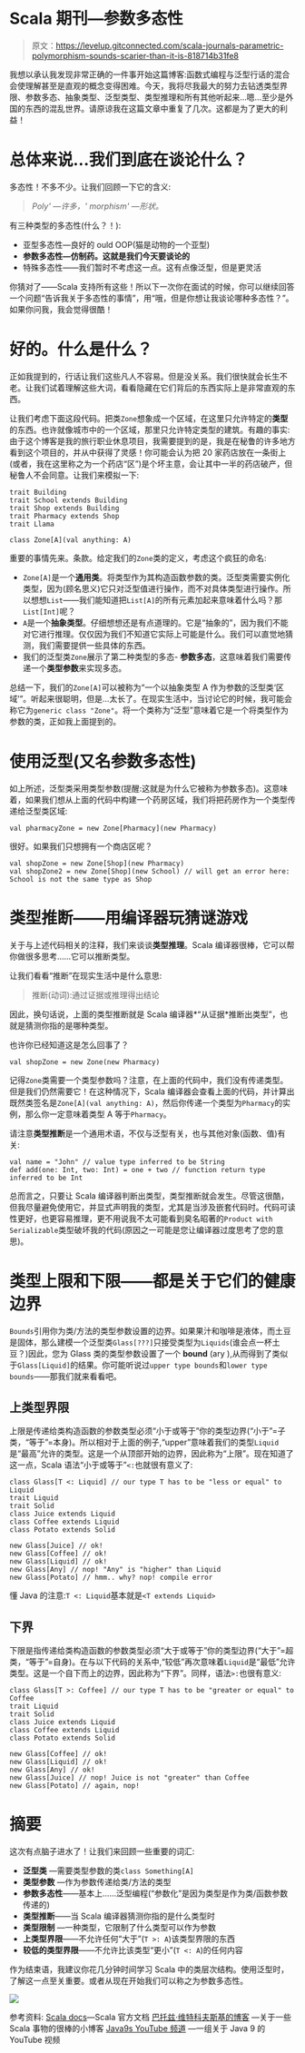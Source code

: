 # Scala 期刊—参数多态性

> 原文：<https://levelup.gitconnected.com/scala-journals-parametric-polymorphism-sounds-scarier-than-it-is-818714b31fe8>

我想以承认我发现非常正确的一件事开始这篇博客:函数式编程与泛型行话的混合会使理解甚至是直观的概念变得困难。今天，我将尽我最大的努力去钻透类型界限、参数多态、抽象类型、泛型类型、类型推理和所有其他听起来…嗯…至少是外国的东西的混乱世界。请原谅我在这篇文章中重复了几次。这都是为了更大的利益！

# 总体来说…我们到底在谈论什么？

多态性！不多不少。让我们回顾一下它的含义:

> *Poly' —许多，' morphism' —形状。*

有三种类型的多态性(什么？！):

*   亚型多态性—良好的 ould OOP(猫是动物的一个亚型)
*   **参数多态性—仿制药。这就是我们今天要谈论的**
*   特殊多态性——我们暂时不考虑这一点。这有点像泛型，但是更灵活

你猜对了——Scala 支持所有这些！所以下一次你在面试的时候，你可以继续回答一个问题“告诉我关于多态性的事情”，用“哦，但是你想让我谈论哪种多态性？”。如果你问我，我会觉得很酷！

# 好的。什么是什么？

正如我提到的，行话让我们这些凡人不容易。但是没关系。我们很快就会长生不老。让我们试着理解这些大词，看看隐藏在它们背后的东西实际上是非常直观的东西。

让我们考虑下面这段代码。把类`Zone`想象成一个区域，在这里只允许特定的**类型**的东西。也许就像城市中的一个区域，那里只允许特定类型的建筑。有趣的事实:由于这个博客是我的旅行职业休息项目，我需要提到的是，我是在秘鲁的许多地方看到这个项目的，并从中获得了灵感！你可能会认为把 20 家药店放在一条街上(或者，我在这里称之为一个药店“区”)是个坏主意，会让其中一半的药店破产，但秘鲁人不会同意。让我们来模拟一下:

```
trait Building
trait School extends Building
trait Shop extends Building
trait Pharmacy extends Shop
trait Llama

class Zone[A](val anything: A)
```

重要的事情先来。条款。给定我们的`Zone`类的定义，考虑这个疯狂的命名:

*   `Zone[A]`是一个**通用类**。将类型作为其构造函数参数的类。泛型类需要实例化类型，因为(顾名思义)它只对泛型值进行操作，而不对具体类型进行操作。所以想想`List`——我们能知道把`List[A]`的所有元素加起来意味着什么吗？那`List[Int]`呢？
*   `A`是一个**抽象类型**。仔细想想还是有点道理的。它是“抽象的”，因为我们不能对它进行推理。仅仅因为我们不知道它实际上可能是什么。我们可以直觉地猜测，我们需要提供一些具体的东西。
*   我们的泛型类`Zone`展示了第二种类型的多态- **参数多态**，这意味着我们需要传递一个**类型参数**来实现多态。

总结一下，我们的`Zone[A]`可以被称为“一个以抽象类型 A 作为参数的泛型类‘区域’”。听起来很聪明，但是…太长了。在现实生活中，当讨论它的时候，我可能会称它为`generic class "Zone"`。将一个类称为“泛型”意味着它是一个将类型作为参数的类，正如我上面提到的。

# 使用泛型(又名参数多态性)

如上所述，泛型类采用类型参数(提醒:这就是为什么它被称为参数多态)。这意味着，如果我们想从上面的代码中构建一个药房区域，我们将把药房作为一个类型传递给泛型类区域:

```
val pharmacyZone = new Zone[Pharmacy](new Pharmacy)
```

很好。如果我们只想拥有一个商店区呢？

```
val shopZone = new Zone[Shop](new Pharmacy) 
val shopZone2 = new Zone[Shop](new School) // will get an error here: School is not the same type as Shop
```

# 类型推断——用编译器玩猜谜游戏

关于与上述代码相关的注释，我们来谈谈**类型推理**。Scala 编译器很棒，它可以帮你做很多思考……它可以推断类型。

让我们看看“推断”在现实生活中是什么意思:

> 推断(动词):通过证据或推理得出结论

因此，换句话说，上面的类型推断就是 Scala 编译器*“从证据*推断出类型”，也就是猜测你指的是哪种类型。

也许你已经知道这是怎么回事了？

```
val shopZone = new Zone(new Pharmacy)
```

记得`Zone`类需要一个类型参数吗？注意，在上面的代码中，我们没有传递类型。但是我们仍然需要它！在这种情况下，Scala 编译器会查看上面的代码，并计算出既然类签名是`Zone[A](val anything: A)`，然后你传递一个类型为`Pharmacy`的实例，那么你一定意味着类型 A 等于`Pharmacy`。

请注意**类型推断**是一个通用术语，不仅与泛型有关，也与其他对象(函数、值)有关:

```
val name = "John" // value type inferred to be String
def add(one: Int, two: Int) = one + two // function return type inferred to be Int
```

总而言之，只要让 Scala 编译器判断出类型，类型推断就会发生。尽管这很酷，但我尽量避免使用它，并显式声明我的类型，尤其是当涉及嵌套代码时。代码可读性更好，也更容易推理，更不用说我不太可能看到臭名昭著的`Product with Serializable`类型破坏我的代码(原因之一可能是您让编译器过度思考了您的意思)。

# 类型上限和下限——都是关于它们的健康边界

`Bounds`引用你为类/方法的类型参数设置的边界。如果果汁和咖啡是液体，而土豆是固体，那么建模一个泛型类`Glass[???]`只接受类型为`Liquids`(谁会点一杯土豆？)因此，您为 Glass 类的类型参数设置了一个 **bound** (ary ),从而得到了类似于`Glass[Liquid]`的结果。你可能听说过`upper type bounds`和`lower type bounds`——那我们就来看看吧。

## 上类型界限

上限是传递给类构造函数的参数类型必须“小于或等于”你的类型边界(“小于”=子类，“等于”=本身)。所以相对于上面的例子,“upper”意味着我们的类型`Liquid`是“最高”允许的类型。这是一个从顶部开始的边界，因此称为“上限”。现在知道了这一点，Scala 语法“小于或等于”`<:`也就很有意义了:

```
class Glass[T <: Liquid] // our type T has to be "less or equal" to Liquid
trait Liquid
trait Solid
class Juice extends Liquid
class Coffee extends Liquid
class Potato extends Solid

new Glass[Juice] // ok!
new Glass[Coffee] // ok!
new Glass[Liquid] // ok!
new Glass[Any] // nop! "Any" is "higher" than Liquid 
new Glass[Potato] // hmm.. why? nop! compile error
```

懂 Java 的注意:`T <: Liquid`基本就是`<T extends Liquid>`

## 下界

下限是指传递给类构造函数的参数类型必须“大于或等于”你的类型边界(“大于”=超类，“等于”=自身)。在与以下代码的关系中,“较低”再次意味着`Liquid`是“最低”允许类型。这是一个自下而上的边界，因此称为“下界”。同样，语法`>:`也很有意义:

```
class Glass[T >: Coffee] // our type T has to be "greater or equal" to Coffee
trait Liquid
trait Solid
class Juice extends Liquid
class Coffee extends Liquid
class Potato extends Solid

new Glass[Coffee] // ok!
new Glass[Liquid] // ok!
new Glass[Any] // ok!
new Glass[Juice] // nop! Juice is not "greater" than Coffee
new Glass[Potato] // again, nop!
```

# 摘要

这次有点脑子进水了！让我们来回顾一些重要的词汇:

*   **泛型类** —需要类型参数的类`class Something[A]`
*   **类型参数** —作为参数传递给类/方法的类型
*   **参数多态性**——基本上……泛型编程(“参数化”是因为类型是作为类/函数参数传递的)
*   **类型推断**——当 Scala 编译器猜测你指的是什么类型时
*   **类型限制** —一种类型，它限制了什么类型可以作为参数
*   **上类型界限**——不允许任何“大于”(`T >: A`)该类型界限的东西
*   **较低的类型界限**——不允许比该类型“更小”(`T <: A`)的任何内容

作为结束语，我建议你花几分钟时间学习 Scala 中的类层次结构。使用泛型时，了解这一点至关重要。或者从现在开始我们可以称之为参数多态性。

![](img/41615276a4956f864368ea4cb46388b8.png)

参考资料:
[Scala docs](https://docs.scala-lang.org/tour/variances.html)—Scala 官方文档
[巴托兹·维特科夫斯基的博客](http://like-a-boss.net/2013/03/29/polymorphism-and-typeclasses-in-scala.html) —关于一些 Scala 事物的很棒的小博客
[Java9s YouTube 频道](https://www.youtube.com/channel/UCGOoAhrv-mOe3dB2PeSVQGw) —一组关于 Java 9 的 YouTube 视频